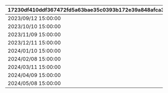 |17230df410ddf367472fd5a63bae35c0393b172e39a848afca3945824154f603|ab31c41fb23d46553009a36795d20d1cb8ebaa59b9a568ae99802f169ed9cd32|bf228f34b63146448842ccca51de3fe56fc5bd56b05dc6406018229cbefb3393|f670eca37e44f32feb20dcf5d68cd84a72999ddfe6308aab1ef3812f82652486|ee514fbe7a9507b8a094ebeadf31a873758d880983c478b3273ab88f38d37b77|a7f30276c1d4ad7f1a4a57b599508612ad29a174b66ba3b77209ac2ba281bfef|06f1059005c3f33d8c44d562285fd8bf9e55c6fd9e8e96d097472589063c6667|
| --- | --- | --- | --- | --- | --- | --- |
|2023/09/12 15:00:00|2023/09/12|2023/09/10 23:59:59|2023/09/15 11:59:59|2023/09/11 23:59:59|1001|2023/09/07 12:00:00|
|2023/10/10 15:00:00|2023/10/10|2023/10/08 23:59:59|2023/10/13 11:59:59|2023/10/09 23:59:59|1002|2023/10/05 12:00:00|
|2023/11/09 15:00:00|2023/11/09|2023/11/07 23:59:59|2023/11/12 11:59:59|2023/11/08 23:59:59|1003|2023/11/04 12:00:00|
|2023/12/11 15:00:00|2023/12/11|2023/12/09 23:59:59|2023/12/14 11:59:59|2023/12/10 23:59:59|1004|2023/12/06 12:00:00|
|2024/01/10 15:00:00|2024/01/10|2024/01/08 23:59:59|2024/01/13 11:59:59|2024/01/09 23:59:59|1005|2024/01/05 12:00:00|
|2024/02/08 15:00:00|2024/02/08|2024/02/06 23:59:59|2024/02/11 11:59:59|2024/02/07 23:59:59|1006|2024/02/03 12:00:00|
|2024/03/11 15:00:00|2024/03/11|2024/03/09 23:59:59|2024/03/14 11:59:59|2024/03/10 23:59:59|1007|2024/03/06 12:00:00|
|2024/04/09 15:00:00|2024/04/09|2024/04/07 23:59:59|2024/04/12 11:59:59|2024/04/08 23:59:59|1008|2024/04/04 12:00:00|
|2024/05/08 15:00:00|2024/05/08|2024/05/06 23:59:59|2024/05/11 11:59:59|2024/05/07 23:59:59|1009|2024/05/03 12:00:00|